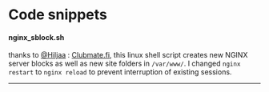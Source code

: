 # Code snippets

#### nginx_sblock.sh

thanks to [@Hiljaa](https://twitter.com/hiljaa) : [Clubmate.fi](http://clubmate.fi/how-to-make-an-nginx-server-block-manually-or-with-a-shell-script/), this linux shell script creates new NGINX server blocks as well as new site folders in ```/var/www/```. I changed ```nginx restart``` to ```nginx reload``` to prevent interruption of existing sessions.

---

